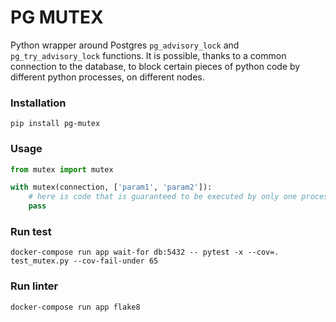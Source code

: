 # PG MUTEX

Python wrapper around Postgres `pg_advisory_lock` and `pg_try_advisory_lock` functions. It is possible, thanks to a common connection to the database, to block certain pieces of python code by different python processes, on different nodes.


### Installation

```shell
pip install pg-mutex
```


### Usage

```python
from mutex import mutex

with mutex(connection, ['param1', 'param2']):
    # here is code that is guaranteed to be executed by only one process, even on different nodes
    pass
```


### Run test

```shell
docker-compose run app wait-for db:5432 -- pytest -x --cov=. test_mutex.py --cov-fail-under 65
```

### Run linter

```shell
docker-compose run app flake8
```
